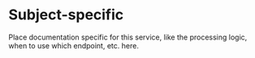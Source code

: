 # Subject-specific

Place documentation specific for this service, like the processing logic, when
to use which endpoint, etc. here.
